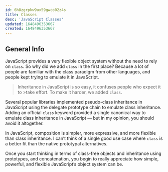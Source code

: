 ```yaml
---
id: 6h8zgrpkw9ux59gwco02z4s
title: Classes
desc: 'JavaScript Classes'
updated: 1648496353667
created: 1648496353667
---
```

## General Info

JavaScript provides a very flexible object system without the need to rely on `class`. So why did we add `class` in the first place? Because a lot of people are familiar with the class paradigm from other languages, and people kept trying to emulate it in JavaScript.

>Inheritance in JavaScript is so easy, it confuses people who expect it to >take effort. To make it harder, we added `class`.

Several popular libraries implemented pseudo-class inheritance in JavaScript using the delegate prototype chain to emulate class inheritance. Adding an official `class` keyword provided a single canonical way to emulate class inheritance in JavaScript — but in my opinion, you should avoid it altogether.

In JavaScript, composition is simpler, more expressive, and more flexible than class inheritance. I can’t think of a single good use case where `class` is a better fit than the native prototypal alternatives.

Once you start thinking in terms of class-free objects and inheritance using prototypes, and concatenation, you begin to really appreciate how simple, powerful, and flexible JavaScript’s object system can be.
